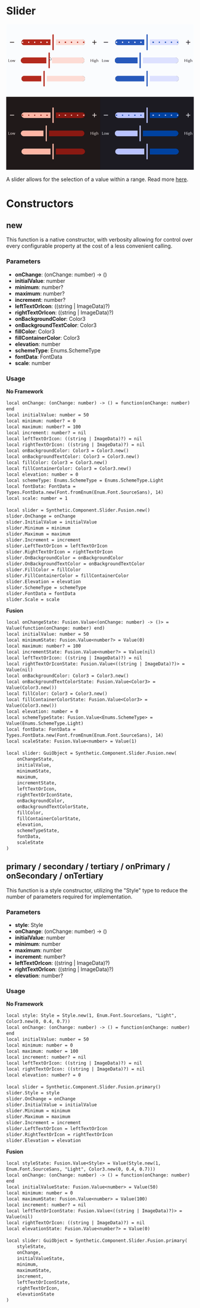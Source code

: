 # Slider

![Preview](preview.gif)

A slider allows for the selection of a value within a range. Read more [here](https://m3.material.io/components/sliders/overview).
# Constructors


## new
This function is a native constructor, with verbosity allowing for control over every configurable property at the cost of a less convenient calling.

### Parameters
- **onChange**: (onChange: number) -> ()
- **initialValue**: number
- **minimum**: number?
- **maximum**: number?
- **increment**: number?
- **leftTextOrIcon**: ((string | ImageData)?)
- **rightTextOrIcon**: ((string | ImageData)?)
- **onBackgroundColor**: Color3
- **onBackgroundTextColor**: Color3
- **fillColor**: Color3
- **fillContainerColor**: Color3
- **elevation**: number
- **schemeType**: Enums.SchemeType
- **fontData**: FontData
- **scale**: number


### Usage

**No Framework**
```luau
local onChange: (onChange: number) -> () = function(onChange: number) end
local initialValue: number = 50
local minimum: number? = 0
local maximum: number? = 100
local increment: number? = nil
local leftTextOrIcon: ((string | ImageData)?) = nil
local rightTextOrIcon: ((string | ImageData)?) = nil
local onBackgroundColor: Color3 = Color3.new()
local onBackgroundTextColor: Color3 = Color3.new()
local fillColor: Color3 = Color3.new()
local fillContainerColor: Color3 = Color3.new()
local elevation: number = 0
local schemeType: Enums.SchemeType = Enums.SchemeType.Light
local fontData: FontData = Types.FontData.new(Font.fromEnum(Enum.Font.SourceSans), 14)
local scale: number = 1

local slider = Synthetic.Component.Slider.Fusion.new()
slider.OnChange = onChange
slider.InitialValue = initialValue
slider.Minimum = minimum
slider.Maximum = maximum
slider.Increment = increment
slider.LeftTextOrIcon = leftTextOrIcon
slider.RightTextOrIcon = rightTextOrIcon
slider.OnBackgroundColor = onBackgroundColor
slider.OnBackgroundTextColor = onBackgroundTextColor
slider.FillColor = fillColor
slider.FillContainerColor = fillContainerColor
slider.Elevation = elevation
slider.SchemeType = schemeType
slider.FontData = fontData
slider.Scale = scale
```

**Fusion**
```luau
local onChangeState: Fusion.Value<(onChange: number) -> ()> = Value(function(onChange: number) end)
local initialValue: number = 50
local minimumState: Fusion.Value<number?> = Value(0)
local maximum: number? = 100
local incrementState: Fusion.Value<number?> = Value(nil)
local leftTextOrIcon: ((string | ImageData)?) = nil
local rightTextOrIconState: Fusion.Value<((string | ImageData)?)> = Value(nil)
local onBackgroundColor: Color3 = Color3.new()
local onBackgroundTextColorState: Fusion.Value<Color3> = Value(Color3.new())
local fillColor: Color3 = Color3.new()
local fillContainerColorState: Fusion.Value<Color3> = Value(Color3.new())
local elevation: number = 0
local schemeTypeState: Fusion.Value<Enums.SchemeType> = Value(Enums.SchemeType.Light)
local fontData: FontData = Types.FontData.new(Font.fromEnum(Enum.Font.SourceSans), 14)
local scaleState: Fusion.Value<number> = Value(1)

local slider: GuiObject = Synthetic.Component.Slider.Fusion.new(
	onChangeState,
	initialValue,
	minimumState,
	maximum,
	incrementState,
	leftTextOrIcon,
	rightTextOrIconState,
	onBackgroundColor,
	onBackgroundTextColorState,
	fillColor,
	fillContainerColorState,
	elevation,
	schemeTypeState,
	fontData,
	scaleState
)
```
## primary / secondary / tertiary / onPrimary / onSecondary / onTertiary
This function is a style constructor, utilizing the "Style" type to reduce the number of parameters required for implementation.

### Parameters
- **style**: Style
- **onChange**: (onChange: number) -> ()
- **initialValue**: number
- **minimum**: number
- **maximum**: number
- **increment**: number?
- **leftTextOrIcon**: ((string | ImageData)?)
- **rightTextOrIcon**: ((string | ImageData)?)
- **elevation**: number?


### Usage

**No Framework**
```luau
local style: Style = Style.new(1, Enum.Font.SourceSans, "Light", Color3.new(0, 0.4, 0.7))
local onChange: (onChange: number) -> () = function(onChange: number) end
local initialValue: number = 50
local minimum: number = 0
local maximum: number = 100
local increment: number? = nil
local leftTextOrIcon: ((string | ImageData)?) = nil
local rightTextOrIcon: ((string | ImageData)?) = nil
local elevation: number? = 0

local slider = Synthetic.Component.Slider.Fusion.primary()
slider.Style = style
slider.OnChange = onChange
slider.InitialValue = initialValue
slider.Minimum = minimum
slider.Maximum = maximum
slider.Increment = increment
slider.LeftTextOrIcon = leftTextOrIcon
slider.RightTextOrIcon = rightTextOrIcon
slider.Elevation = elevation
```

**Fusion**
```luau
local styleState: Fusion.Value<Style> = Value(Style.new(1, Enum.Font.SourceSans, "Light", Color3.new(0, 0.4, 0.7)))
local onChange: (onChange: number) -> () = function(onChange: number) end
local initialValueState: Fusion.Value<number> = Value(50)
local minimum: number = 0
local maximumState: Fusion.Value<number> = Value(100)
local increment: number? = nil
local leftTextOrIconState: Fusion.Value<((string | ImageData)?)> = Value(nil)
local rightTextOrIcon: ((string | ImageData)?) = nil
local elevationState: Fusion.Value<number?> = Value(0)

local slider: GuiObject = Synthetic.Component.Slider.Fusion.primary(
	styleState,
	onChange,
	initialValueState,
	minimum,
	maximumState,
	increment,
	leftTextOrIconState,
	rightTextOrIcon,
	elevationState
)
```